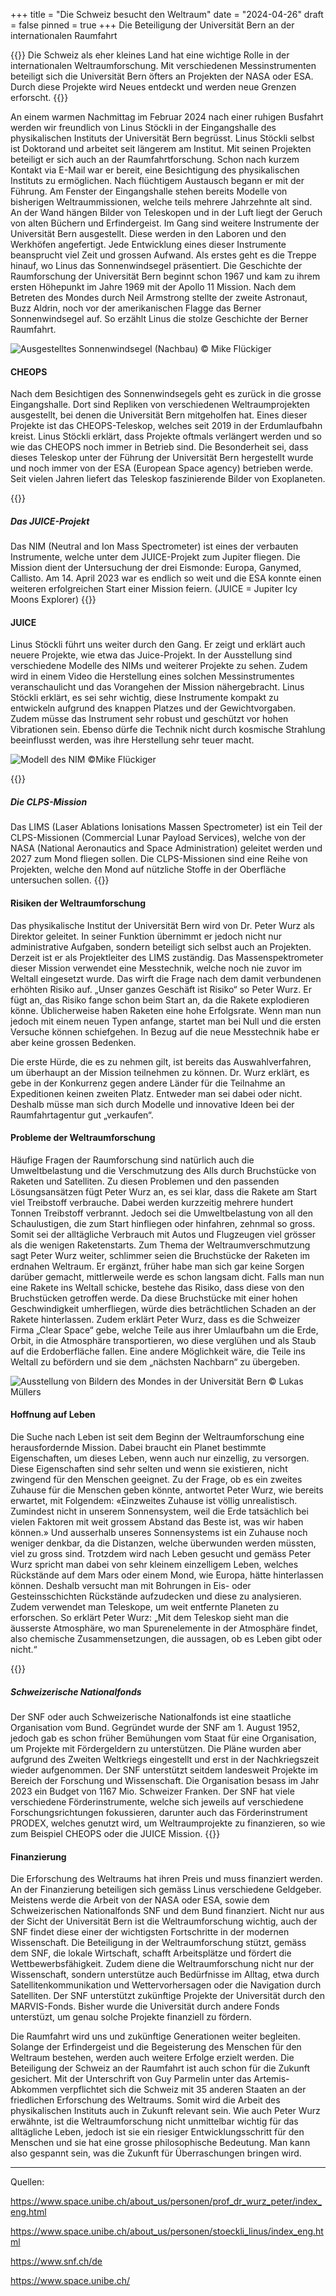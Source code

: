 +++
title = "Die Schweiz besucht den Weltraum"
date = "2024-04-26"
draft = false
pinned = true
+++
Die Beteiligung der Universität Bern an der internationalen Raumfahrt

{{<lead>}}
Die Schweiz als eher kleines Land hat eine wichtige Rolle in der internationalen Weltraumforschung. Mit verschiedenen Messinstrumenten beteiligt sich die Universität Bern öfters an Projekten der NASA oder ESA. Durch diese Projekte wird Neues entdeckt und werden neue Grenzen erforscht.
{{</lead>}}

An einem warmen Nachmittag im Februar 2024 nach einer ruhigen Busfahrt werden wir freundlich von Linus Stöckli in der Eingangshalle des physikalischen Instituts der Universität Bern begrüsst. Linus Stöckli selbst ist Doktorand und arbeitet seit längerem am Institut. Mit seinen Projekten beteiligt er sich auch an der Raumfahrtforschung. Schon nach kurzem Kontakt via E-Mail war er bereit, eine Besichtigung des physikalischen Instituts zu ermöglichen. Nach flüchtigem Austausch begann er mit der Führung. Am Fenster der Eingangshalle stehen bereits Modelle von bisherigen Weltraummissionen, welche teils mehrere Jahrzehnte alt sind. An der Wand hängen Bilder von Teleskopen und in der Luft liegt der Geruch von alten Büchern und Erfindergeist. Im Gang sind weitere Instrumente der Universität Bern ausgestellt. Diese werden in den Laboren und den Werkhöfen angefertigt. Jede Entwicklung eines dieser Instrumente beansprucht viel Zeit und grossen Aufwand. Als erstes geht es die Treppe hinauf, wo Linus das Sonnenwindsegel präsentiert. Die Geschichte der Raumforschung der Universität Bern beginnt schon 1967 und kam zu ihrem ersten Höhepunkt im Jahre 1969 mit der Apollo 11 Mission. Nach dem Betreten des Mondes durch Neil Armstrong stellte der zweite Astronaut, Buzz Aldrin, noch vor der amerikanischen Flagge das Berner Sonnenwindsegel auf. So erzählt Linus die stolze Geschichte der Berner Raumfahrt.

![Ausgestelltes Sonnenwindsegel (Nachbau) ©️ Mike Flückiger](microsoftteams-image-2-1-.png)

#### CHEOPS

Nach dem Besichtigen des Sonnenwindsegels geht es zurück in die grosse Eingangshalle. Dort sind Repliken von verschiedenen Weltraumprojekten ausgestellt, bei denen die Universität Bern mitgeholfen hat. Eines dieser Projekte ist das CHEOPS-Teleskop, welches seit 2019 in der Erdumlaufbahn kreist. Linus Stöckli erklärt, dass Projekte oftmals verlängert werden und so wie das CHEOPS noch immer in Betrieb sind. Die Besonderheit sei, dass dieses Teleskop unter der Führung der Universität Bern hergestellt wurde und noch immer von der ESA (European Space agency) betrieben werde. Seit vielen Jahren liefert das Teleskop faszinierende Bilder von Exoplaneten.

{{<box>}}

##### Das JUICE-Projekt

Das NIM (Neutral and Ion Mass Spectrometer) ist eines der verbauten Instrumente, welche unter dem JUICE-Projekt zum Jupiter fliegen. Die Mission dient der Untersuchung der drei Eismonde: Europa, Ganymed, Callisto. Am 14. April 2023 war es endlich so weit und die ESA konnte einen weiteren erfolgreichen Start einer Mission feiern. (JUICE = Jupiter Icy Moons Explorer)
{{</box>}}

#### JUICE

Linus Stöckli führt uns weiter durch den Gang. Er zeigt und erklärt auch neuere Projekte, wie etwa das Juice-Projekt. In der Ausstellung sind verschiedene Modelle des NIMs und weiterer Projekte zu sehen. Zudem wird in einem Video die Herstellung eines solchen Messinstrumentes veranschaulicht und das Vorangehen der Mission nähergebracht. Linus Stöckli erklärt, es sei sehr wichtig, diese Instrumente kompakt zu entwickeln aufgrund des knappen Platzes und der Gewichtvorgaben. Zudem müsse das Instrument sehr robust und geschützt vor hohen Vibrationen sein. Ebenso dürfe die Technik nicht durch kosmische Strahlung beeinflusst werden, was ihre Herstellung sehr teuer macht.

![Modell des NIM ©️Mike Flückiger](microsoftteams-image-6-.png)

{{<box>}}

##### Die CLPS-Mission

Das LIMS (Laser Ablations Ionisations Massen Spectrometer) ist ein Teil der CLPS-Missionen (Commercial Lunar Payload Services), welche von der NASA (National Aeronautics and Space Administration) geleitet werden und 2027 zum Mond fliegen sollen. Die CLPS-Missionen sind eine Reihe von Projekten, welche den Mond auf nützliche Stoffe in der Oberfläche untersuchen sollen. 
{{</box>}}

#### Risiken der Weltraumforschung

Das physikalische Institut der Universität Bern wird von Dr. Peter Wurz als Direktor geleitet. In seiner Funktion übernimmt er jedoch nicht nur administrative Aufgaben, sondern beteiligt sich selbst auch an Projekten. Derzeit ist er als Projektleiter des LIMS zuständig. Das Massenspektrometer dieser Mission verwendet eine Messtechnik, welche noch nie zuvor im Weltall eingesetzt wurde. Das wirft die Frage nach dem damit verbundenen erhöhten Risiko auf. „Unser ganzes Geschäft ist Risiko“ so Peter Wurz. Er fügt an, das Risiko fange schon beim Start an, da die Rakete explodieren könne. Üblicherweise haben Raketen eine hohe Erfolgsrate. Wenn man nun jedoch mit einem neuen Typen anfange, startet man bei Null und die ersten Versuche können schiefgehen. In Bezug auf die neue Messtechnik habe er aber keine grossen Bedenken.

Die erste Hürde, die es zu nehmen gilt, ist bereits das Auswahlverfahren, um überhaupt an der Mission teilnehmen zu können. Dr. Wurz erklärt, es gebe in der Konkurrenz gegen andere Länder für die Teilnahme an Expeditionen keinen zweiten Platz. Entweder man sei dabei oder nicht. Deshalb müsse man sich durch Modelle und innovative Ideen bei der Raumfahrtagentur gut „verkaufen“.

#### Probleme der Weltraumforschung

Häufige Fragen der Raumforschung sind natürlich auch die Umweltbelastung und die Verschmutzung des Alls durch Bruchstücke von Raketen und Satelliten. Zu diesen Problemen und den passenden Lösungsansätzen fügt Peter Wurz an, es sei klar, dass die Rakete am Start viel Treibstoff verbrauche. Dabei werden kurzzeitig mehrere hundert Tonnen Treibstoff verbrannt. Jedoch sei die Umweltbelastung von all den Schaulustigen, die zum Start hinfliegen oder hinfahren, zehnmal so gross. Somit sei der alltägliche Verbrauch mit Autos und Flugzeugen viel grösser als die wenigen Raketenstarts. Zum Thema der Weltraumverschmutzung sagt Peter Wurz weiter, schlimmer seien die Bruchstücke der Raketen im erdnahen Weltraum. Er ergänzt, früher habe man sich gar keine Sorgen darüber gemacht, mittlerweile werde es schon langsam dicht. Falls man nun eine Rakete ins Weltall schicke, bestehe das Risiko, dass diese von den Bruchstücken getroffen werde. Da diese Bruchstücke mit einer hohen Geschwindigkeit umherfliegen, würde dies beträchtlichen Schaden an der Rakete hinterlassen. Zudem erklärt Peter Wurz, dass es die Schweizer Firma „Clear Space“ gebe, welche Teile aus ihrer Umlaufbahn um die Erde, Orbit, in die Atmosphäre transportieren, wo diese verglühen und als Staub auf die Erdoberfläche fallen. Eine andere Möglichkeit wäre, die Teile ins Weltall zu befördern und sie dem „nächsten Nachbarn“ zu übergeben.

![Ausstellung von Bildern des Mondes in der Universität Bern ©️ Lukas Müllers](bild-3-.jpg)

#### Hoffnung auf Leben

Die Suche nach Leben ist seit dem Beginn der Weltraumforschung eine herausfordernde Mission. Dabei braucht ein Planet bestimmte Eigenschaften, um dieses Leben, wenn auch nur einzellig, zu versorgen. Diese Eigenschaften sind sehr selten und wenn sie existieren, nicht zwingend für den Menschen geeignet. Zu der Frage, ob es ein zweites Zuhause für die Menschen geben könnte, antwortet Peter Wurz, wie bereits erwartet, mit Folgendem: «Einzweites Zuhause ist völlig unrealistisch. Zumindest nicht in unserem Sonnensystem, weil die Erde tatsächlich bei vielen Faktoren mit weit grossem Abstand das Beste ist, was wir haben können.» Und ausserhalb unseres Sonnensystems ist ein Zuhause noch weniger denkbar, da die Distanzen, welche überwunden werden müssten, viel zu gross sind. Trotzdem wird nach Leben gesucht und gemäss Peter Wurz spricht man dabei von sehr kleinem einzelligem Leben, welches Rückstände auf dem Mars oder einem Mond, wie Europa, hätte hinterlassen können. Deshalb versucht man mit Bohrungen in Eis- oder Gesteinsschichten Rückstände aufzudecken und diese zu analysieren. Zudem verwendet man Teleskope, um weit entfernte Planeten zu erforschen. So erklärt Peter Wurz: „Mit dem Teleskop sieht man die äusserste Atmosphäre, wo man Spurenelemente in der Atmosphäre findet, also chemische Zusammensetzungen, die aussagen, ob es Leben gibt oder nicht.“

{{<box>}}

##### Schweizerische Nationalfonds

Der SNF oder auch Schweizerische Nationalfonds ist eine staatliche Organisation vom Bund. Gegründet wurde der SNF am 1. August 1952, jedoch gab es schon früher Bemühungen vom Staat für eine Organisation, um Projekte mit Fördergeldern zu unterstützen. Die Pläne wurden aber aufgrund des Zweiten Weltkriegs eingestellt und erst in der Nachkriegszeit wieder aufgenommen. Der SNF unterstützt seitdem landesweit Projekte im Bereich der Forschung und Wissenschaft. Die Organisation besass im Jahr 2023 ein Budget von 1167 Mio. Schweizer Franken. Der SNF hat viele verschiedene Förderinstrumente, welche sich jeweils auf verschiedene Forschungsrichtungen fokussieren, darunter auch das Förderinstrument PRODEX, welches genutzt wird, um Weltraumprojekte zu finanzieren, so wie zum Beispiel CHEOPS oder die JUICE Mission.
{{</box>}}

#### Finanzierung

Die Erforschung des Weltraums hat ihren Preis und muss finanziert werden. An der Finanzierung beteiligen sich gemäss Linus verschiedene Geldgeber. Meistens werde die Arbeit von der NASA oder ESA, sowie dem Schweizerischen Nationalfonds SNF und dem Bund finanziert. Nicht nur aus der Sicht der Universität Bern ist die Weltraumforschung wichtig, auch der SNF findet diese einer der wichtigsten Fortschritte in der modernen Wissenschaft. Die Beteiligung in der Weltraumforschung stützt, gemäss dem SNF, die lokale Wirtschaft, schafft Arbeitsplätze und fördert die Wettbewerbsfähigkeit. Zudem diene die Weltraumforschung nicht nur der Wissenschaft, sondern unterstütze auch Bedürfnisse im Alltag, etwa durch Satellitenkommunikation und Wettervorhersagen oder die Navigation durch Satelliten. Der SNF unterstützt zukünftige Projekte der Universität durch den MARVIS-Fonds. Bisher wurde die Universität durch andere Fonds unterstüzt, um genau solche Projekte finanziell zu fördern.

Die Raumfahrt wird uns und zukünftige Generationen weiter begleiten. Solange der Erfindergeist und die Begeisterung des Menschen für den Weltraum bestehen, werden auch weitere Erfolge erzielt werden. Die Beteiligung der Schweiz an der Raumfahrt ist auch schon für die Zukunft gesichert. Mit der Unterschrift von Guy Parmelin unter das Artemis-Abkommen verpflichtet sich die Schweiz mit 35 anderen Staaten an der friedlichen Erforschung des Weltraums. Somit wird die Arbeit des physikalischen Instituts auch in Zukunft relevant sein. Wie auch Peter Wurz erwähnte, ist die Weltraumforschung nicht unmittelbar wichtig für das alltägliche Leben, jedoch ist sie ein riesiger Entwicklungsschritt für den Menschen und sie hat eine grosse philosophische Bedeutung. Man kann also gespannt sein, was die Zukunft für Überraschungen bringen wird.

- - -

Quellen: 

https://www.space.unibe.ch/about_us/personen/prof_dr_wurz_peter/index_eng.html

https://www.space.unibe.ch/about_us/personen/stoeckli_linus/index_eng.html

https://www.snf.ch/de

https://www.space.unibe.ch/